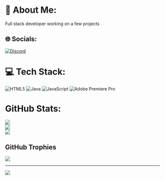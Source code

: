 # 💫 About Me:
Full stack developer working on a few projects


## 🌐 Socials:
[![Discord](https://img.shields.io/badge/Discord-%237289DA.svg?logo=discord&logoColor=white)](https://discord.gg/discord.gg/getpriv9) 

# 💻 Tech Stack:
![HTML5](https://img.shields.io/badge/html5-%23E34F26.svg?style=for-the-badge&logo=html5&logoColor=white) ![Java](https://img.shields.io/badge/java-%23ED8B00.svg?style=for-the-badge&logo=openjdk&logoColor=white) ![JavaScript](https://img.shields.io/badge/javascript-%23323330.svg?style=for-the-badge&logo=javascript&logoColor=%23F7DF1E) ![Adobe Premiere Pro](https://img.shields.io/badge/Adobe%20Premiere%20Pro-9999FF.svg?style=for-the-badge&logo=Adobe%20Premiere%20Pro&logoColor=white)
# GitHub Stats:
![](https://github-readme-stats.vercel.app/api?username=lovuwer&theme=dark&hide_border=false&include_all_commits=true&count_private=true)<br/>
![](https://nirzak-streak-stats.vercel.app/?user=lovuwer&theme=dark&hide_border=false)<br/>
![](https://github-readme-stats.vercel.app/api/top-langs/?username=lovuwer&theme=dark&hide_border=false&include_all_commits=true&count_private=true&layout=compact)

## GitHub Trophies
![](https://github-profile-trophy.vercel.app/?username=lovuwer&theme=radical&no-frame=false&no-bg=true&margin-w=4)

---
[![](https://visitcount.itsvg.in/api?id=lovuwer&icon=2&color=7)](https://visitcount.itsvg.in)

<!-- Proudly created with GPRM ( https://gprm.itsvg.in ) 
<!--
**Lovuwer/Lovuwer** is a ✨ _special_ ✨ repository because its `README.md` (this file) appears on your GitHub profile.

Here are some ideas to get you started:

- 🔭 I’m currently working on ...
- 🌱 I’m currently learning ...
- 👯 I’m looking to collaborate on ...
- 🤔 I’m looking for help with ...
- 💬 Ask me about ...
- 📫 How to reach me: ...
- 😄 Pronouns: ...
- ⚡ Fun fact: ...
-->
